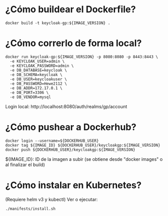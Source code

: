 ¿Cómo buildear el Dockerfile?
==========
`docker build -t keycloak-gp:${IMAGE_VERSION} .`

¿Cómo correrlo de forma local?
===========
```
docker run keycloak-gp:${IMAGE_VERSION} -p 8080:8080 -p 8443:8443 \
  -e KEYCLOAK_USER=admin \
  -e KEYCLOAK_PASSWORD=admin \
  -e DB_DATABASE=keycloak \
  -e DB_SCHEMA=keycloak \
  -e DB_USER=keycloakuser \
  -e DB_PASSWORD=Hewe2112 \
  -e DB_ADDR=172.17.0.1 \
  -e DB_PORT=3306 \
  -e DB_VENDOR=mysql
```

Login local: http://localhost:8080/auth/realms/gp/account

¿Cómo pushear a Dockerhub?
===========
```
docker login --username=${DOCKERHUB_USER}
docker tag ${IMAGE_ID} ${DOCKERHUB_USER}/keycloakgp:${IMAGE_VERSION}
docker push ${DOCKERHUB_USER}/keycloakgp:${IMAGE_VERSION}
```

${IMAGE_ID}: ID de la imagen a subir (se obtiene desde "docker images" o al finalizar el build)

¿Cómo instalar en Kubernetes?
===========
(Requiere helm v3 y kubectl)
Ver o ejecutar:

`./manifests/install.sh`
